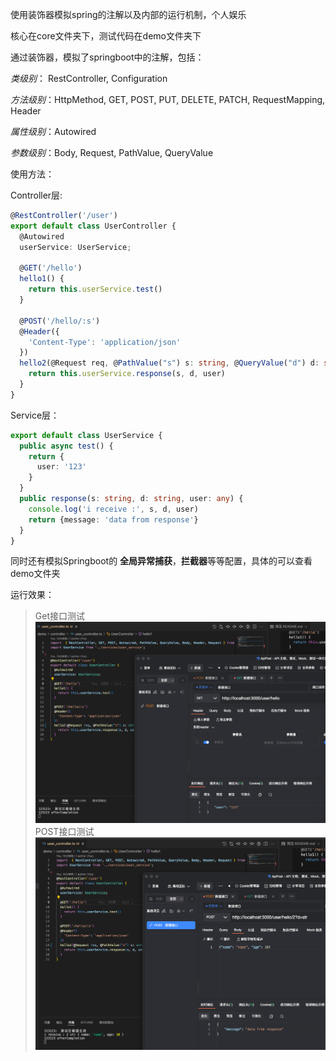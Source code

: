 使用装饰器模拟spring的注解以及内部的运行机制，个人娱乐

核心在core文件夹下，测试代码在demo文件夹下

通过装饰器，模拟了springboot中的注解，包括：

*类级别*： RestController, Configuration

*方法级别*：HttpMethod, GET, POST, PUT, DELETE, PATCH, RequestMapping, Header

*属性级别*：Autowired

*参数级别*：Body, Request, PathValue, QueryValue


使用方法：


Controller层:
``` typescript
@RestController('/user')
export default class UserController {
  @Autowired
  userService: UserService;

  @GET('/hello')
  hello1() {
    return this.userService.test()
  }

  @POST('/hello/:s')
  @Header({
    'Content-Type': 'application/json'
  })
  hello2(@Request req, @PathValue("s") s: string, @QueryValue("d") d: string, @Body user: { name: string, age: number }) {
    return this.userService.response(s, d, user)
  }
}
```

Service层：
``` typescript
export default class UserService {
  public async test() {
    return {
      user: '123'
    }
  }
  public response(s: string, d: string, user: any) {
    console.log('i receive :', s, d, user)
    return {message: 'data from response'}
  }
}
```

同时还有模拟Springboot的 **全局异常捕获**，**拦截器**等等配置，具体的可以查看demo文件夹

运行效果：
> Get接口测试
![Get接口测试](./snap/1.png)
> POST接口测试
![POST接口测试](./snap/2.png)
